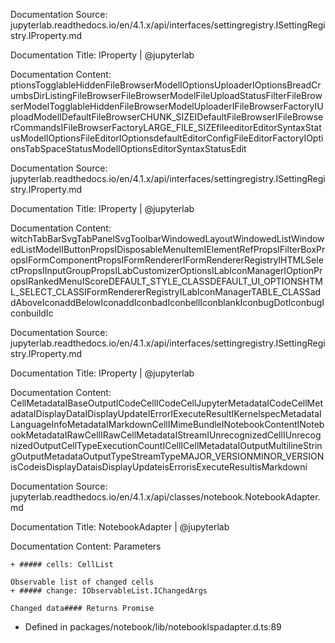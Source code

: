 Documentation Source:
jupyterlab.readthedocs.io/en/4.1.x/api/interfaces/settingregistry.ISettingRegistry.IProperty.md

Documentation Title:
IProperty | @jupyterlab

Documentation Content:
ptionsTogglableHiddenFileBrowserModelIOptionsUploaderIOptionsBreadCrumbsDirListingFileBrowserFileBrowserModelFileUploadStatusFilterFileBrowserModelTogglableHiddenFileBrowserModelUploaderIFileBrowserFactoryIUploadModelIDefaultFileBrowserCHUNK\_SIZEIDefaultFileBrowserIFileBrowserCommandsIFileBrowserFactoryLARGE\_FILE\_SIZEfileeditorEditorSyntaxStatusModelIOptionsFileEditorIOptionsdefaultEditorConfigFileEditorFactoryIOptionsTabSpaceStatusModelIOptionsEditorSyntaxStatusEdit



Documentation Source:
jupyterlab.readthedocs.io/en/4.1.x/api/interfaces/settingregistry.ISettingRegistry.IProperty.md

Documentation Title:
IProperty | @jupyterlab

Documentation Content:
witchTabBarSvgTabPanelSvgToolbarWindowedLayoutWindowedListWindowedListModelIButtonPropsIDisposableMenuItemIElementRefPropsIFilterBoxPropsIFormComponentPropsIFormRendererIFormRendererRegistryIHTMLSelectPropsIInputGroupPropsILabCustomizerOptionsILabIconManagerIOptionPropsIRankedMenuIScoreDEFAULT\_STYLE\_CLASSDEFAULT\_UI\_OPTIONSHTML\_SELECT\_CLASSIFormRendererRegistryILabIconManagerTABLE\_CLASSaddAboveIconaddBelowIconaddIconbadIconbellIconblankIconbugDotIconbugIconbuildIc



Documentation Source:
jupyterlab.readthedocs.io/en/4.1.x/api/interfaces/settingregistry.ISettingRegistry.IProperty.md

Documentation Title:
IProperty | @jupyterlab

Documentation Content:
CellMetadataIBaseOutputICodeCellICodeCellJupyterMetadataICodeCellMetadataIDisplayDataIDisplayUpdateIErrorIExecuteResultIKernelspecMetadataILanguageInfoMetadataIMarkdownCellIMimeBundleINotebookContentINotebookMetadataIRawCellIRawCellMetadataIStreamIUnrecognizedCellIUnrecognizedOutputCellTypeExecutionCountICellICellMetadataIOutputMultilineStringOutputMetadataOutputTypeStreamTypeMAJOR\_VERSIONMINOR\_VERSIONisCodeisDisplayDataisDisplayUpdateisErrorisExecuteResultisMarkdowni



Documentation Source:
jupyterlab.readthedocs.io/en/4.1.x/api/classes/notebook.NotebookAdapter.md

Documentation Title:
NotebookAdapter | @jupyterlab

Documentation Content:
Parameters


	+ ##### cells: CellList
	
	Observable list of changed cells
	+ ##### change: IObservableList.IChangedArgs
	
	Changed data#### Returns Promise
* Defined in packages/notebook/lib/notebooklspadapter.d.ts:89



